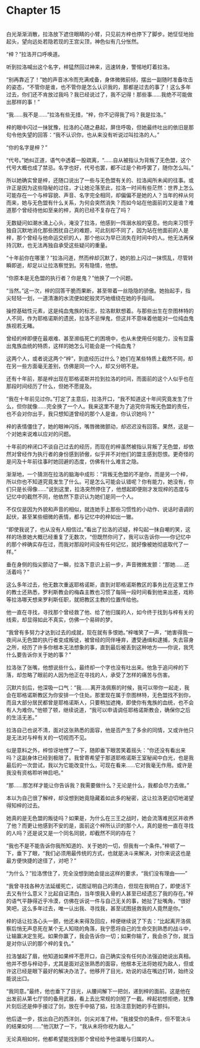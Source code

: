 # Chapter 15

<br>
白光渐渐消散，拉洛放下遮住眼睛的小臂，只见前方梓也停下了脚步。她怔怔地抬起头，望向远处若隐若现的王宫尖顶，神色似有几分怅然。

“梓？”拉洛开口呼唤道。

听到拉洛喊出这个名字，梓猛然回过神来，迅速转身，警惕地盯着拉洛。

“别再靠近了！”她的声音冰冷而充满戒备，身体微微前倾，摆出一副随时准备攻击的姿态，“不管你是谁，也不管你是怎么认识我的，那都是过去的事了！这么多年过去，你们还不肯放过我吗？我已经说过了，我不记得！那些事……我绝不可能做出那样的事！”

“我……我不是……”拉洛有些无措，“梓，你不记得我了吗？我是拉洛。”

梓的眼中闪过一抹犹豫，拉洛的心随之悬起，屏住呼吸，但她最终吐出的依旧是那句令他失望的回答：“我不认识你，也从来没有听说过叫拉洛的人。”

“你的名字是梓？”

“代号。”她纠正道，语气中透着一股疏离，“……自从被指认为背叛了无色盟，这个代号大概也成了禁忌。名字也好，代号也罢，都不过是个称呼罢了，随你怎么叫。”

所以她确实曾是梓，还随口说出了一些与无色盟有关的、拉洛闻所未闻的往事。或许正是因为这些隐秘的过往，才让她沦落至此，拉洛一时间有些茫然：世界上怎么可能存在一个与梓容貌、声音、名字完全相同，却偏偏不是她的人？当年的梓从何而来，她与无色盟有什么关系，为何会突然消失？而如今站在他面前的又是谁？难道那个曾经待他如至亲的梓，真的已经不复存在了吗？

无数疑问如潮水涌上心头，淹没了拉洛，他感到一阵溺水般的窒息。他向来习惯于独自沉默地消化那些困扰自己的难题，可此刻却不同了，因为站在他面前的人是梓，那个曾经与他命运交织的人，那个他以为早已消失在时间中的人。他无法再保持沉默，也无法再独自承受这些疑问的重量。

“十年前你在哪里？”拉洛问道，然而梓却沉默了，她的脸上闪过一抹慌乱，尽管转瞬即逝，却足以让拉洛察觉到。另有隐情，他想。

“你原本是无色盟的执行者？你是鬼？”他换了一个问题。

“当然。”这一次，梓的回答干脆而果断，甚至带着一丝隐隐的骄傲。她抬起手，指尖轻轻一划，一道清澈的水流便如蛇般灵巧地缠绕在她的手指间。

操控基础性元素，这是纯血鬼族的标志，拉洛默默想着。与那些出生在奈图林特的人不同，作为耶格诺斯的遗民，拉洛不忌惮鬼，但这并不意味着他能对一位纯血鬼族视若无睹。

曾经的梓即便在最艰难、甚至濒临死亡的困境中，也从未使用任何能力，没有显露出鬼族血统的特质，这样的她怎么可能会是一个纯血鬼？

这两个人，或者说这两个“梓”，到底经历过什么？她们在某些特质上截然不同，却在另一些方面毫无差别，仿佛是同一个人，却又分明不是。

还有十年前，那是梓出现在耶格诺斯并捡到拉洛的时间，而面前的这个人似乎也在那段时间经历了什么，但她不愿提及。

“我在十年前见过你。”打定了主意后，拉洛开口，“我不知道这十年间究竟发生了什么，但你就像……完全换了一个人。我来这里不是为了追究你背叛无色盟的责任，也不会对你出手，我只想知道曾经的那个人是谁，你认识她吗？”

梓的表情僵住了，她的眼神闪烁，嘴唇微微颤动，却迟迟没有回答。果然，这是一个对她来说难以应对的问题。

十年前的梓闭口不谈自己过去的经历，而现在的梓虽然被指认背叛了无色盟，却依然对曾经作为执行者的身份感到骄傲，似乎并不对他们的盟主感到怨恨。更奇怪的是问及十年前往事时她回避的态度，仿佛有什么难言之隐。

渐渐地，一个猜测在拉洛的脑海中成形：“背叛无色盟的不是你，而是另一个梓，所以你也不知道究竟发生了什么。可是怎么可能会认错呢？你有能力，她没有，你们只是长得像……”说到这里，拉洛突然停住了，他想起即便刚才发现梓的态度与记忆中的截然不同，他依然下意识认为她们是同一个人。

不仅仅是因为外貌和声音的相似，就连她手上那些习惯性的小动作、说话时语调的起伏，甚至某些细微的表情，都与记忆中的梓如出一辙。

“即使我说了，也从没有人相信过。”看出了拉洛的迟疑，梓勾起一抹自嘲的笑，这样的场景她大概已经重复了无数次，“但既然你问了，我可以告诉你——你记忆中的那个梓确实存在过，而我对那段时间没有任何记忆，就好像被她彻底取代了一样。”

垂在身侧的指尖颤动了一瞬，拉洛下意识上前一步，声音微微发颤：“那她……还活着吗？”

这么多年过去，他无数次重返耶格诺斯，直到对耶格诺斯教区的事务比在这里工作的教士还熟悉，罗利斯教会的梅森主教也习惯了每隔一段时间看到他来出差，戏称等拉洛哪天想来罗利斯任职，就把教区主教的位置传给他。

他一直在寻找，寻找那个曾经救了他、给了他归属的人，如今终于找到与梓有关的线索，却显得如此不真实，仿佛一个易碎的梦。

“我曾有多努力才达到过去的成就，现在就有多恨她。”梓嗤笑了一声，“她害得我一夜间从无色盟的执行者变成叛徒，被曾经的同伴唾弃，遭受通缉和逮捕，失去容身之所，经历了许多你根本无法想象的事，直到最后被丢到这种地方——你说，我凭什么要告诉你关于她的事？”

拉洛张了张嘴，他想说些什么，最终却一个字也没有吐出来。他急于追问梓的下落，却忽略了眼前的人因为他正在寻找的人，承受了怎样的痛苦与伤害。

沉默片刻后，他深吸一口气：“我……离开洛佩察的时候，我可以带你一起走，我会在耶格诺斯教区为你安排一个住处。那里现在属于奈图林特，无色盟找不到你，而且大部分居民都曾是耶格诺斯人，只要稍加遮掩，即使你有鬼族的血统，也不会有人为难你。”他顿了顿，继续说道，“我可以申请调任耶格诺斯教会，确保你之后的生活无恙。”

拉洛自己也说不清，面对这张熟悉的面容，他是否产生了多余的同情，又或许他只是无法对与梓有关的一切视而不见。

似是意料之外，梓惊讶地愣了一下，随即垂下眼苦笑着摇头：“你还没有看出来吗？这副身体已经到极限了。我曾寄希望于那道耶格诺斯王室秘闻中白光，也是我最后的一次尝试，我以为它能改变什么，可现在看来……它对我毫无作用。或许是我没有资格聆听神启吧。”

“那……那怎样才能让你告诉我？我需要做什么？无论是什么，我都会尽力去做。”

本以为自己很了解梓，却没想到她竟隐藏着如此多的秘密，这让拉洛更迫切地渴望得知梓的过去。

她真的是无色盟的叛徒吗？如果是，为什么在三王之战时，她会流落难民区并收养了他？而更让他感到不安的是，面前这个梓所认识的那个人，真的是他一直在寻找的人吗？还是说又是一个同名同貌，却截然不同的存在？

“我也不是不能告诉你我所知道的、关于她的一切，但我有一个条件。”梓顿了一下，垂下了眼，“我们必须用最传统的方式，也就是决斗来解决，对你来说这也是最方便快捷的途径了，对吧？”

“为什么？”拉洛愣住了，完全没想到她会提出这样的要求，“我们没有理由——”

“我曾寻找各种方法延缓死亡，试图证明自己的清白，但现在我明白了，即使活下去又有什么意义？比起自证清白，当年恨我入骨的人甚至已经遗忘了我的存在。”梓的语气平静得近乎冷漠，仿佛在诉说一件与自己无关的事，她扯了扯嘴角，“很好笑吧，这么多年过去，唯一认出我、寻找我，甚至试图拯救我的人竟然是你。”

梓的话让拉洛心头一颤，他还未来得及回应，梓便继续说了下去：“比起离开洛佩察后悄无声息死在某个无人知晓的角落，我宁愿将自己的生命交到熟悉的战斗中，让输赢决定生死。如果你赢了，我会告诉你一切；如果你输了，我会杀了你，就当是对你认识的那个梓的复仇。”

拉洛皱起了眉，他知道如果梓不愿开口，自己确实没有任何办法强迫她说出真相。他并不想与梓动手，尤其是面对这张熟悉的面容，他根本无法将她视为敌人，但或许这已经是眼下最好的解决办法了。他移开了目光，劝说的话在嘴边打转，始终没能说出口。

“我同意。”最终，他也垂下了目光，从腰间解下一把剑，递到梓的面前。这是他在出发前从第七厅领的备用武器，看上去比常规的剑短了一截。梓起初想拒绝，犹豫片刻后还是伸手接过了剑，放在手中掂了掂，拉洛注意到她的手在颤抖。

他后退一步，拔出自己的西洋剑，剑尖对准了梓。“我接受你的条件，但不管决斗的结果如何……”他沉默了一下，“我从未将你视为敌人。”

无论真相如何，他都希望能找到那个曾经给予他温暖与归属的人。
